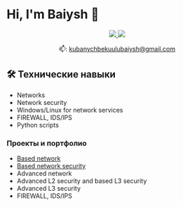 # Hi, I'm Baiysh 👋
<p align='center'>
   <a href="https://www.linkedin.com/in/romankh3/">
       <img src="https://img.shields.io/badge/linkedin-%230077B5.svg?&style=for-the-badge&logo=linkedin&logoColor=white"/>
   </a>
   <a href="https://t.me/baiysh9988">
       <img src="https://img.shields.io/badge/Telegram-2CA5E0?style=for-the-badge&logo=telegram&logoColor=white"/>
   </a>
<p align='center'>
   📫: <a href='mailto:kubanychbekuulubaiysh@gmail.com'>kubanychbekuulubaiysh@gmail.com</a>
</p>

## 🛠 Технические навыки
*   Networks
*   Network security
*   Windows/Linux for network services
*   FIREWALL, IDS/IPS
*   Python scripts

### Проекты и портфолио

*   <a href="https://github.com/baiysh9988/basic-network">Based network</a>
*   <a href="https://github.com/baiysh9988/based-network-security/tree/main">Based network security</a>
*   Advanced network
*   Advanced L2 security and based L3 security
*   Advanced L3 security
*   FIREWALL, IDS/IPS
